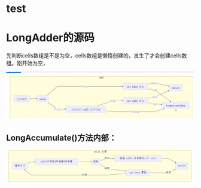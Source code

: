 # test
# LongAdder的源码
先判断cells数组是不是为空，cells数组是懒惰创建的，发生了才会创建cells数组。刚开始为空，

![Image text](https://github.com/8520yang/test/blob/master/img-folder/1.png)
## LongAccumulate()方法内部：
![Image text](https://github.com/8520yang/test/blob/master/img-folder/2.png)
